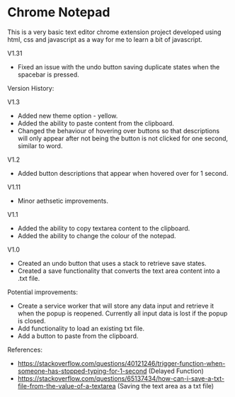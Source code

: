 # Chrome Notepad

This is a very basic text editor chrome extension project developed using html, css and javascript as a way for me to learn a bit of javascript.

V1.31
- Fixed an issue with the undo button saving duplicate states when the spacebar is pressed.

Version History:

V1.3
- Added new theme option - yellow.
- Added the ability to paste content from the clipboard.
- Changed the behaviour of hovering over buttons so that descriptions will only appear after not being the button is not clicked for one second, similar to word.

V1.2
- Added button descriptions that appear when hovered over for 1 second.

V1.11
- Minor aethsetic improvements.

V1.1
- Added the ability to copy textarea content to the clipboard.
- Added the ability to change the colour of the notepad.

V1.0 
- Created an undo button that uses a stack to retrieve save states.
- Created a save functionality that converts the text area content into a .txt file.

Potential improvements: 
- Create a service worker that will store any data input and retrieve it when the popup is reopened. Currently all input data is lost if the popup is closed.
- Add functionality to load an existing txt file.
- Add a button to paste from the clipboard.

References:
- https://stackoverflow.com/questions/40121246/trigger-function-when-someone-has-stopped-typing-for-1-second (Delayed Function)
- https://stackoverflow.com/questions/65137434/how-can-i-save-a-txt-file-from-the-value-of-a-textarea (Saving the text area as a txt file)

